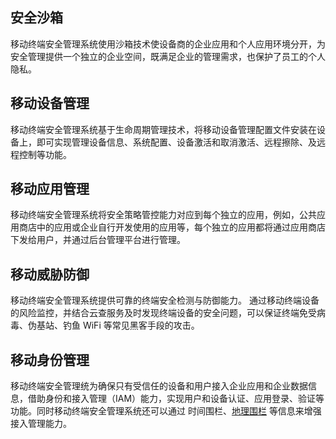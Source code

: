 ## 安全沙箱
移动终端安全管理系统使用沙箱技术使设备商的企业应用和个人应用环境分开，为安全管理提供一个独立的企业空间，既满足企业的管理需求，也保护了员工的个人隐私。
## 移动设备管理
移动终端安全管理系统基于生命周期管理技术，将移动设备管理配置文件安装在设备上，即可实现管理设备信息、系统配置、设备激活和取消激活、远程擦除、及远程控制等功能。
## 移动应用管理
移动终端安全管理系统将安全策略管控能力对应到每个独立的应用，例如，公共应用商店中的应用或企业自行开发使用的应用等，每个独立的应用都将通过应用商店下发给用户，并通过后台管理平台进行管理。
## 移动威胁防御
移动终端安全管理系统提供可靠的终端安全检测与防御能力。 通过移动终端设备的风险监控，并结合云查服务及时发现终端设备的安全问题，可以保证终端免受病毒、伪基站、钓鱼 WiFi 等常见黑客手段的攻击。
## 移动身份管理
移动终端安全管理统为确保只有受信任的设备和用户接入企业应用和企业数据信息，借助身份和接入管理（IAM）能力，实现用户和设备认证、应用登录、验证等功能。同时移动终端安全管理系统还可以通过 时间围栏、[地理围栏](https://cloud.tencent.com/document/product/1182/40994) 等信息来增强接入管理能力。
